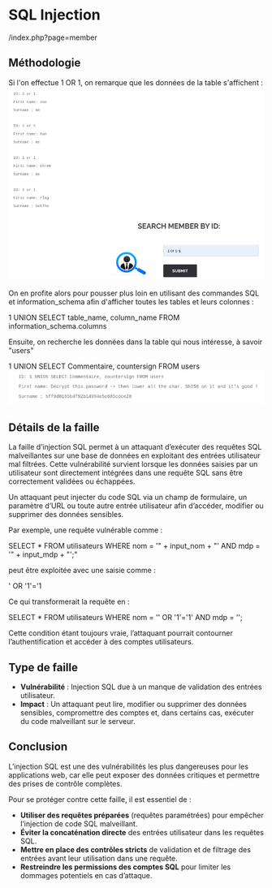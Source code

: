 # SQL Injection
/index.php?page=member

## Méthodologie
Si l'on effectue 1 OR 1, on remarque que les données de la table s'affichent :
![members-page](assets/members-page.png)

On en profite alors pour pousser plus loin en utilisant des commandes SQL et information_schema afin d'afficher toutes les tables et leurs colonnes :

1 UNION SELECT table_name, column_name FROM information_schema.columns

Ensuite, on recherche les données dans la table qui nous intéresse, à savoir "users" 

1 UNION SELECT Commentaire, countersign FROM users
![flag-to-decrypt](assets/flagToDecrypt.png)

## Détails de la faille
La faille d’injection SQL permet à un attaquant d’exécuter des requêtes SQL malveillantes sur une base de données en exploitant des entrées utilisateur mal filtrées.
Cette vulnérabilité survient lorsque les données saisies par un utilisateur sont directement intégrées dans une requête SQL sans être correctement validées ou échappées.

Un attaquant peut injecter du code SQL via un champ de formulaire, un paramètre d’URL ou toute autre entrée utilisateur afin d’accéder, modifier ou supprimer des données sensibles.

Par exemple, une requête vulnérable comme :

SELECT * FROM utilisateurs WHERE nom = '" + input_nom + "' AND mdp = '" + input_mdp + "';"

peut être exploitée avec une saisie comme :

' OR '1'='1

Ce qui transformerait la requête en :

SELECT * FROM utilisateurs WHERE nom = '' OR '1'='1' AND mdp = '';

Cette condition étant toujours vraie, l’attaquant pourrait contourner l’authentification et accéder à des comptes utilisateurs.

## Type de faille
- **Vulnérabilité** : Injection SQL due à un manque de validation des entrées utilisateur.
- **Impact** : Un attaquant peut lire, modifier ou supprimer des données sensibles, compromettre des comptes et, dans certains cas, exécuter du code malveillant sur le serveur.

## Conclusion
L’injection SQL est une des vulnérabilités les plus dangereuses pour les applications web, car elle peut exposer des données critiques et permettre des prises de contrôle complètes.

Pour se protéger contre cette faille, il est essentiel de :

- **Utiliser des requêtes préparées** (requêtes paramétrées) pour empêcher l’injection de code SQL malveillant.
- **Éviter la concaténation directe** des entrées utilisateur dans les requêtes SQL.
- **Mettre en place des contrôles stricts** de validation et de filtrage des entrées avant leur utilisation dans une requête.
- **Restreindre les permissions des comptes SQL** pour limiter les dommages potentiels en cas d’attaque.